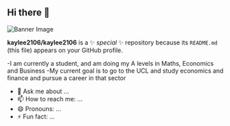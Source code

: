 ## Hi there 👋
![Banner Image](https://www.google.com/url?sa=i&url=https%3A%2F%2Flovepik.com%2Fimages%2Fbanner.html&psig=AOvVaw3YKZdeZM7sp2cY5t3VoSVs&ust=1719321191227000&source=images&cd=vfe&opi=89978449&ved=0CA8QjRxqFwoTCIjCmYCp9IYDFQAAAAAdAAAAABAJ)

**kaylee2106/kaylee2106** is a ✨ _special_ ✨ repository because its `README.md` (this file) appears on your GitHub profile.


-I am currently a student, and am doing my A levels in Maths, Economics and Business
-My current goal is to go to the UCL and study economics and finance and pursue a career in that sector

 
- 💬 Ask me about ...
- 📫 How to reach me: ...
- 😄 Pronouns: ...
- ⚡ Fun fact: ...

